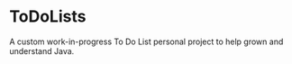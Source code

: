 # ToDoLists
A custom work-in-progress To Do List personal project to help grown and understand Java.
